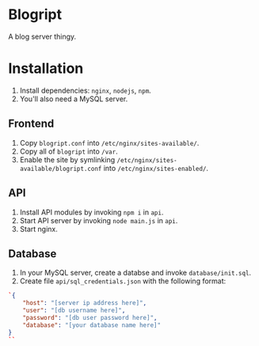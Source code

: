 # Blogript

A blog server thingy.

# Installation

1.	Install dependencies: `nginx`, `nodejs`, `npm`.
2. You'll also need a MySQL server.

## Frontend

1.	Copy `blogript.conf` into `/etc/nginx/sites-available/`.
2.	Copy all of `blogript` into `/var`.
3.	Enable the site by symlinking `/etc/nginx/sites-available/blogript.conf` into `/etc/nginx/sites-enabled/`.

## API

1.	Install API modules by invoking `npm i` in `api`.
2.	Start API server by invoking `node main.js` in `api`.
3.	Start nginx.

## Database

1. In your MySQL server, create a databse and invoke `database/init.sql`.
2. Create file `api/sql_credentials.json` with the following format:

```json
`{
	"host": "[server ip address here]",
	"user": "[db username here]",
	"password": "[db user password here]",
	"database": "[your database name here]"
}
``